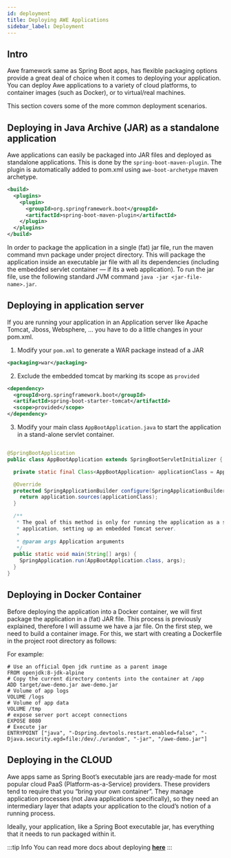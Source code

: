```yaml
---
id: deployment
title: Deploying AWE Applications
sidebar_label: Deployment
---
```


## Intro
Awe framework same as Spring Boot apps, has flexible packaging options provide a great deal of choice when it comes to deploying your application. You can deploy Awe applications to a variety of cloud platforms, to container images (such as Docker), or to virtual/real machines.

This section covers some of the more common deployment scenarios.

## Deploying in Java Archive (JAR) as a standalone application

Awe applications can easily be packaged into JAR files and deployed as standalone applications. This is done by the `spring-boot-maven-plugin`. The plugin is automatically added to pom.xml using `awe-boot-archetype` maven archetype.

```xml
<build>
  <plugins>
    <plugin>
      <groupId>org.springframework.boot</groupId>
      <artifactId>spring-boot-maven-plugin</artifactId>
    </plugin>
  </plugins>
</build>
```

In order to package the application in a single (fat) jar file, run the maven command mvn package under project directory. This will package the application inside an executable jar file with all its dependencies (including the embedded servlet container — if its a web application). To run the jar file, use the following standard JVM command `java -jar <jar-file-name>.jar`.

## Deploying in application server
If you are running your application in an Application server like Apache Tomcat, Jboss, Websphere, ... you have to do a little changes in your pom.xml.

1. Modify your `pom.xml` to generate a WAR package instead of a JAR
```xml
<packaging>war</packaging>
```

2. Exclude the embedded tomcat by marking its scope as `provided`
```xml
<dependency> 
  <groupId>org.springframework.boot</groupId>
  <artifactId>spring-boot-starter-tomcat</artifactId>
  <scope>provided</scope>
</dependency>
```

3. Modify your main class `AppBootApplication.java` to start the application in a stand-alone servlet container.

```java

@SpringBootApplication
public class AppBootApplication extends SpringBootServletInitializer {

  private static final Class<AppBootApplication> applicationClass = AppBootApplication.class;

  @Override
  protected SpringApplicationBuilder configure(SpringApplicationBuilder application) {
    return application.sources(applicationClass);
  }

  /**
   * The goal of this method is only for running the application as a standalone
   * application, setting up an embedded Tomcat server.
   *
   * @param args Application arguments
   */
  public static void main(String[] args) {
    SpringApplication.run(AppBootApplication.class, args);
  }
}
```

## Deploying in Docker Container

Before deploying the application into a Docker container, we will first package the application in a (fat) JAR file. This process is previously explained, therefore I will assume we have a jar file.
On the first step, we need to build a container image. For this, we start with creating a Dockerfile in the project root directory as follows:

For example:

```shell script
# Use an official Open jdk runtime as a parent image
FROM openjdk:8-jdk-alpine
# Copy the current directory contents into the container at /app
ADD target/awe-demo.jar awe-demo.jar
# Volume of app logs
VOLUME /logs
# Volume of app data
VOLUME /tmp
# expose server port accept connections
EXPOSE 8080
# Execute jar
ENTRYPOINT ["java", "-Dspring.devtools.restart.enabled=false", "-Djava.security.egd=file:/dev/./urandom", "-jar", "/awe-demo.jar"]
```

## Deploying in the CLOUD
Awe apps same as Spring Boot’s executable jars are ready-made for most popular cloud PaaS (Platform-as-a-Service) providers. These providers tend to require that you “bring your own container”. They manage application processes (not Java applications specifically), so they need an intermediary layer that adapts your application to the cloud’s notion of a running process.

Ideally, your application, like a Spring Boot executable jar, has everything that it needs to run packaged within it.

:::tip Info
You can read more docs about deploying **[here](https://docs.spring.io/spring-boot/docs/current/reference/html/deployment.html#cloud-deploymenta)**
:::


